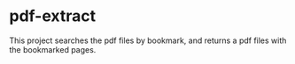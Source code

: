 # pdf-extract

This project searches the pdf files by bookmark, and returns a pdf files with the bookmarked pages.

